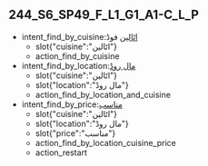 ## 244_S6_SP49_F_L1_G1_A1-C_L_P
* intent_find_by_cuisine:[اٹالین](cuisine) فوڈ
	- slot{"cuisine":"اٹالین"}
	- action_find_by_cuisine
* intent_find_by_location:[مال روڈ](location)
	- slot{"cuisine":"اٹالین"}
	- slot{"location":"مال روڈ"}
	- action_find_by_location_and_cuisine
* intent_find_by_price:[مناسب](price)
	- slot{"cuisine":"اٹالین"}
	- slot{"location":"مال روڈ"}
	- slot{"price":"مناسب"}
	- action_find_by_location_cuisine_price
	- action_restart